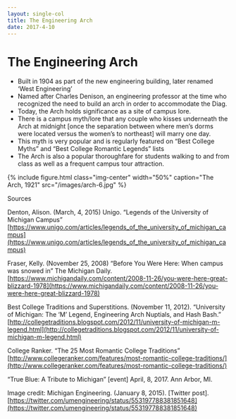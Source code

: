 ```yaml
---
layout: single-col
title: The Engineering Arch
date: 2017-4-10
---
```


# The Engineering Arch

- Built in 1904 as part of the new engineering building, later renamed ‘West Engineering’
- Named after Charles Denison, an engineering professor at the time who recognized the need to build an arch in order to accommodate the Diag.
- Today, the Arch holds significance as a site of campus lore.
- There is a campus myth/lore that any couple who kisses underneath the Arch at midnight [once the separation between where men’s dorms were located versus the women’s to northeast] will marry one day.
- This myth is very popular and is regularly featured on “Best College Myths” and “Best College Romantic Legends” lists
- The Arch is also a popular thoroughfare for students walking to and from class as well as a frequent campus tour attraction.

{% include figure.html class="img-center" width="50%" caption="The Arch, 1921" src="/images/arch-6.jpg" %}

Sources

Denton, Alison. (March, 4, 2015) Unigo. “Legends of the University of Michigan Campus”
	[https://www.unigo.com/articles/legends_of_the_university_of_michigan_campus](https://www.unigo.com/articles/legends_of_the_university_of_michigan_campus) 

Fraser, Kelly. (November 25, 2008) “Before You Were Here: When campus was snowed in” The Michigan Daily. [https://www.michigandaily.com/content/2008-11-26/you-were-here-great-blizzard-1978](https://www.michigandaily.com/content/2008-11-26/you-were-here-great-blizzard-1978)

Best College Traditions and Superstitions. (November 11, 2012). “University of Michigan: The ‘M’ Legend, Engineering Arch Nuptials, and Hash Bash.”
[http://collegetraditions.blogspot.com/2012/11/university-of-michigan-m-legend.html](http://collegetraditions.blogspot.com/2012/11/university-of-michigan-m-legend.html)

College Ranker. “The 25 Most Romantic College Traditions” [http://www.collegeranker.com/features/most-romantic-college-traditions/](http://www.collegeranker.com/features/most-romantic-college-traditions/)

“True Blue: A Tribute to Michigan” [event] April, 8, 2017. Ann Arbor, MI.


Image credit:
Michigan Engineering. (January 8, 2015). [Twitter post].
[https://twitter.com/umengineering/status/553197788381851648](https://twitter.com/umengineering/status/553197788381851648) 
